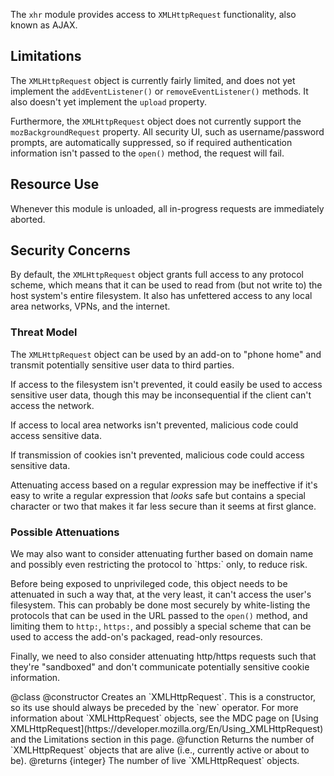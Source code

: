 <!-- This Source Code Form is subject to the terms of the Mozilla Public
   - License, v. 2.0. If a copy of the MPL was not distributed with this
   - file, You can obtain one at http://mozilla.org/MPL/2.0/. -->

<!-- contributed by Atul Varma [atul@mozilla.com]  -->
<!-- edited by Noelle Murata [fiveinchpixie@gmail.com]  -->

The `xhr` module provides access to `XMLHttpRequest` functionality, also known
as AJAX.

## Limitations ##

The `XMLHttpRequest` object is currently fairly limited, and does not
yet implement the `addEventListener()` or `removeEventListener()`
methods. It also doesn't yet implement the `upload` property.

Furthermore, the `XMLHttpRequest` object does not currently support
the `mozBackgroundRequest` property. All security UI, such as
username/password prompts, are automatically suppressed, so if
required authentication information isn't passed to the `open()`
method, the request will fail.

## Resource Use ##

Whenever this module is unloaded, all in-progress requests are immediately
aborted.

## Security Concerns ##

By default, the `XMLHttpRequest` object grants full access to any
protocol scheme, which means that it can be used to read from (but not
write to) the host system's entire filesystem. It also has unfettered
access to any local area networks, VPNs, and the internet.

### Threat Model ###

The `XMLHttpRequest` object can be used by an add-on to "phone
home" and transmit potentially sensitive user data to third
parties.

If access to the filesystem isn't prevented, it could easily be used
to access sensitive user data, though this may be inconsequential if
the client can't access the network.

If access to local area networks isn't prevented, malicious code could access
sensitive data.

If transmission of cookies isn't prevented, malicious code could access
sensitive data.

Attenuating access based on a regular expression may be ineffective if
it's easy to write a regular expression that *looks* safe but contains
a special character or two that makes it far less secure than it seems
at first glance.

### Possible Attenuations ###

<span class="aside">
We may also want to consider attenuating further based on domain name
and possibly even restricting the protocol to `https:` only, to reduce
risk.
</span>

Before being exposed to unprivileged code, this object needs
to be attenuated in such a way that, at the very least, it can't
access the user's filesystem. This can probably be done most securely
by white-listing the protocols that can be used in the URL passed to
the `open()` method, and limiting them to `http:`, `https:`, and
possibly a special scheme that can be used to access the add-on's
packaged, read-only resources.

Finally, we need to also consider attenuating http/https requests such
that they're "sandboxed" and don't communicate potentially sensitive
cookie information.

<api name="XMLHttpRequest">
@class

<api name="XMLHttpRequest">
@constructor
  Creates an `XMLHttpRequest`. This is a constructor, so its use should always
  be preceded by the `new` operator.  For more information about
  `XMLHttpRequest` objects, see the MDC page on
  [Using XMLHttpRequest](https://developer.mozilla.org/En/Using_XMLHttpRequest)
  and the Limitations section in this page.
</api>
</api>

<api name="getRequestCount">
@function
  Returns the number of `XMLHttpRequest` objects that are alive (i.e., currently
  active or about to be).
@returns {integer}
  The number of live `XMLHttpRequest` objects.
</api>
